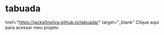 # tabuada
 
<a> href="https://jacks0nsilva.github.io/tabuada/" target="_blank" Clique aqui para acessar meu projeto </a>
